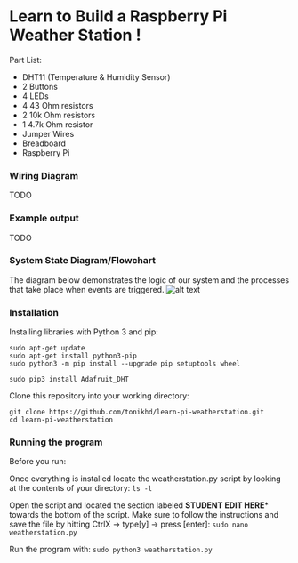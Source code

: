# Learn to Build a Raspberry Pi Weather Station !
Part List:
- DHT11 (Temperature & Humidity Sensor)
- 2 Buttons
- 4 LEDs
- 4 43 Ohm resistors
- 2 10k Ohm resistors
- 1 4.7k Ohm resistor
- Jumper Wires
- Breadboard
- Raspberry Pi

### Wiring Diagram
TODO

### Example output
TODO

### System State Diagram/Flowchart
The diagram below demonstrates the logic of our system and the processes that
take place when events are triggered.
![alt text](https://raw.githubusercontent.com/tonikhd/learn-pi-weatherstation/master/weatherstation_flowchart.png)

### Installation
Installing libraries with Python 3 and pip:
```
sudo apt-get update
sudo apt-get install python3-pip
sudo python3 -m pip install --upgrade pip setuptools wheel

sudo pip3 install Adafruit_DHT
```
Clone this repository into your working directory:
```
git clone https://github.com/tonikhd/learn-pi-weatherstation.git
cd learn-pi-weatherstation
```

### Running the program
Before you run:

Once everything is installed locate the weatherstation.py script by looking at
the contents of your directory:
`ls -l`

Open the script and located the section labeled **STUDENT EDIT HERE*** towards
the bottom of the script. Make sure to follow the instructions and save the file
by hitting CtrlX -> type[y] -> press [enter]:
`sudo nano weatherstation.py`

Run the program with:
`sudo python3 weatherstation.py`
